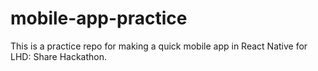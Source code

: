 # mobile-app-practice
This is a practice repo for making a quick mobile app in React Native for LHD: Share Hackathon.
